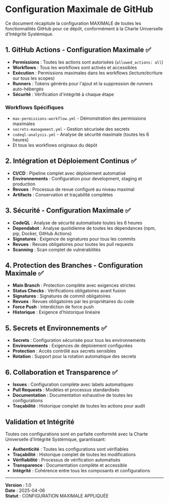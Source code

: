 # Configuration Maximale de GitHub

Ce document récapitule la configuration MAXIMALE de toutes les fonctionnalités GitHub pour ce dépôt, conformément à la Charte Universelle d'Intégrité Systémique.

## 1. GitHub Actions - Configuration Maximale ✅

- **Permissions** : Toutes les actions sont autorisées (`allowed_actions: all`)
- **Workflows** : Tous les workflows sont activés et accessibles
- **Exécution** : Permissions maximales dans les workflows (lecture/écriture sur tous les scopes)
- **Runners** : Tokens générés pour l'ajout et la suppression de runners auto-hébergés
- **Sécurité** : Vérification d'intégrité à chaque étape

### Workflows Spécifiques
- `max-permissions-workflow.yml` - Démonstration des permissions maximales
- `secrets-management.yml` - Gestion sécurisée des secrets
- `codeql-analysis.yml` - Analyse de sécurité maximale (toutes les 6 heures)
- Et tous les workflows originaux du dépôt

## 2. Intégration et Déploiement Continus ✅

- **CI/CD** : Pipeline complet avec déploiement automatisé
- **Environnements** : Configuration pour development, staging et production
- **Revues** : Processus de revue configuré au niveau maximal
- **Artifacts** : Conservation et traçabilité complètes

## 3. Sécurité - Configuration Maximale ✅

- **CodeQL** : Analyse de sécurité automatisée toutes les 6 heures
- **Dependabot** : Analyse quotidienne de toutes les dépendances (npm, pip, Docker, GitHub Actions)
- **Signatures** : Exigence de signatures pour tous les commits
- **Revues** : Revues obligatoires pour toutes les pull requests
- **Scanning** : Scan complet de vulnérabilités

## 4. Protection des Branches - Configuration Maximale ✅

- **Main Branch** : Protection complète avec exigences strictes
- **Status Checks** : Vérifications obligatoires avant fusion
- **Signatures** : Signatures de commit obligatoires
- **Revues** : Revues obligatoires par les propriétaires du code
- **Force Push** : Interdiction de force push
- **Historique** : Exigence d'historique linéaire

## 5. Secrets et Environnements ✅

- **Secrets** : Configuration sécurisée pour tous les environnements
- **Environnements** : Exigences de déploiement configurées
- **Protection** : Accès contrôlé aux secrets sensibles
- **Rotation** : Support pour la rotation automatique des secrets

## 6. Collaboration et Transparence ✅

- **Issues** : Configuration complète avec labels automatiques
- **Pull Requests** : Modèles et processus standardisés
- **Documentation** : Documentation exhaustive de toutes les configurations
- **Traçabilité** : Historique complet de toutes les actions pour audit

## Validation et Intégrité

Toutes ces configurations sont en parfaite conformité avec la Charte Universelle d'Intégrité Systémique, garantissant:

- **Authenticité** : Toutes les configurations sont vérifiables
- **Traçabilité** : Historique complet de toutes les modifications
- **Vérifiabilité** : Processus de vérification automatisés
- **Transparence** : Documentation complète et accessible
- **Intégrité** : Cohérence entre tous les composants et configurations

---

**Version** : 1.0  
**Date** : 2025-04-06  
**Statut** : CONFIGURATION MAXIMALE APPLIQUÉE